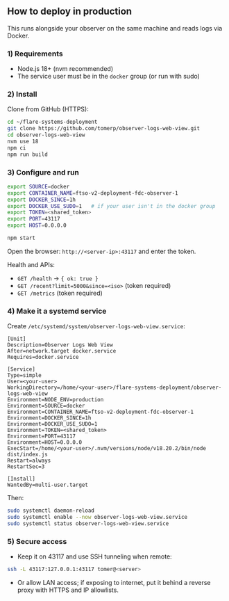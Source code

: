 ## How to deploy in production

This runs alongside your observer on the same machine and reads logs via Docker.

### 1) Requirements
- Node.js 18+ (nvm recommended)
- The service user must be in the `docker` group (or run with sudo)

### 2) Install
Clone from GitHub (HTTPS):
```bash
cd ~/flare-systems-deployment
git clone https://github.com/tomerp/observer-logs-web-view.git
cd observer-logs-web-view
nvm use 18
npm ci
npm run build
```

### 3) Configure and run
```bash
export SOURCE=docker
export CONTAINER_NAME=ftso-v2-deployment-fdc-observer-1
export DOCKER_SINCE=1h
export DOCKER_USE_SUDO=1   # if your user isn't in the docker group
export TOKEN=<shared_token>
export PORT=43117
export HOST=0.0.0.0

npm start
```

Open the browser: `http://<server-ip>:43117` and enter the token.

Health and APIs:
- `GET /health` → `{ ok: true }`
- `GET /recent?limit=5000&since=<iso>` (token required)
- `GET /metrics` (token required)

### 4) Make it a systemd service
Create `/etc/systemd/system/observer-logs-web-view.service`:
```
[Unit]
Description=Observer Logs Web View
After=network.target docker.service
Requires=docker.service

[Service]
Type=simple
User=<your-user>
WorkingDirectory=/home/<your-user>/flare-systems-deployment/observer-logs-web-view
Environment=NODE_ENV=production
Environment=SOURCE=docker
Environment=CONTAINER_NAME=ftso-v2-deployment-fdc-observer-1
Environment=DOCKER_SINCE=1h
Environment=DOCKER_USE_SUDO=1
Environment=TOKEN=<shared_token>
Environment=PORT=43117
Environment=HOST=0.0.0.0
ExecStart=/home/<your-user>/.nvm/versions/node/v18.20.2/bin/node dist/index.js
Restart=always
RestartSec=3

[Install]
WantedBy=multi-user.target
```

Then:
```bash
sudo systemctl daemon-reload
sudo systemctl enable --now observer-logs-web-view.service
sudo systemctl status observer-logs-web-view.service
```

### 5) Secure access
- Keep it on 43117 and use SSH tunneling when remote:
```bash
ssh -L 43117:127.0.0.1:43117 tomer@<server>
```
- Or allow LAN access; if exposing to internet, put it behind a reverse proxy with HTTPS and IP allowlists.


